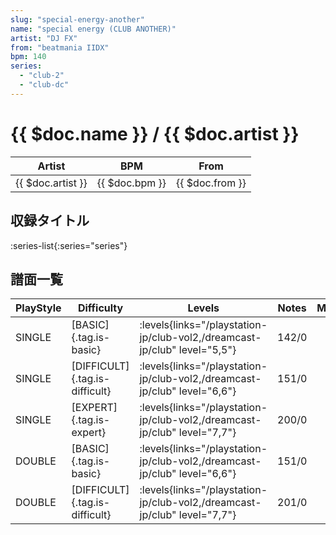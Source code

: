 ```yaml
---
slug: "special-energy-another"
name: "special energy (CLUB ANOTHER)"
artist: "DJ FX"
from: "beatmania IIDX"
bpm: 140
series:
  - "club-2"
  - "club-dc"
---
```


# {{ $doc.name }} / {{ $doc.artist }}

|Artist|BPM|From|
|------|---|----|
|{{ $doc.artist }}|{{ $doc.bpm }}|{{ $doc.from }}|

## 収録タイトル

:series-list{:series="series"}

## 譜面一覧

|PlayStyle|Difficulty|Levels|Notes|Movie|
|---------|----------|------|-----|-----|
|SINGLE|[BASIC]{.tag.is-basic}| :levels{links="/playstation-jp/club-vol2,/dreamcast-jp/club" level="5,5"}|142/0||
|SINGLE|[DIFFICULT]{.tag.is-difficult}| :levels{links="/playstation-jp/club-vol2,/dreamcast-jp/club" level="6,6"}|151/0||
|SINGLE|[EXPERT]{.tag.is-expert}| :levels{links="/playstation-jp/club-vol2,/dreamcast-jp/club" level="7,7"}|200/0||
|DOUBLE|[BASIC]{.tag.is-basic}| :levels{links="/playstation-jp/club-vol2,/dreamcast-jp/club" level="6,6"}|151/0||
|DOUBLE|[DIFFICULT]{.tag.is-difficult}| :levels{links="/playstation-jp/club-vol2,/dreamcast-jp/club" level="7,7"}|201/0||
